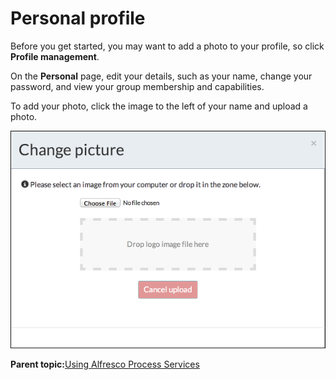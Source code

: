 # Personal profile

Before you get started, you may want to add a photo to your profile, so click **Profile management**.

On the **Personal** page, edit your details, such as your name, change your password, and view your group membership and capabilities.

To add your photo, click the image to the left of your name and upload a photo.

![images/3.png](../images/3.png)

**Parent topic:**[Using Alfresco Process Services](../topics/userGuide.md)

